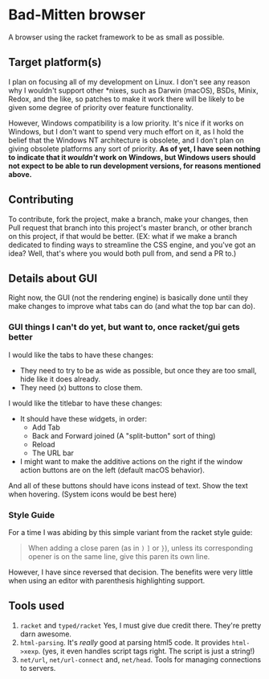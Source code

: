 # Bad-Mitten browser

A browser using the racket framework to be as small as possible.

## Target platform(s)

I plan on focusing all of my development on Linux. I don't see any reason why I
wouldn't support other \*nixes, such as Darwin (macOS), BSDs, Minix, Redox, and
the like, so patches to make it work there will be likely to be given some
degree of priority over feature functionality.

However, Windows compatibility is a low priority. It's nice if it works on
Windows, but I don't want to spend very much effort on it, as I hold the belief
that the Windows NT architecture is obsolete, and I don't plan on giving
obsolete platforms any sort of priority.
**As of yet, I have seen nothing to indicate that it _wouldn't_ work on Windows,
but Windows users should not expect to be able to run development versions, for
reasons mentioned above.**

## Contributing

To contribute, fork the project, make a branch, make your changes, then Pull
request that branch into this project's master branch, or other branch on this
project, if that would be better. (EX: what if we make a branch dedicated to
finding ways to streamline the CSS engine, and you've got an idea? Well, that's
where you would both pull from, and send a PR to.)

## Details about GUI

Right now, the GUI (not the rendering engine) is basically done until they make
changes to improve what tabs can do (and what the top bar can do).

### GUI things I can't do yet, but want to, once racket/gui gets better

I would like the tabs to have these changes:

- They need to try to be as wide as possible, but once they are too small, hide
  like it does already.
- They need (x) buttons to close them.

I would like the titlebar to have these changes:

- It should have these widgets, in order:
  - Add Tab
  - Back and Forward joined (A "split-button" sort of thing)
  - Reload
  - The URL bar
- I might want to make the additive actions on the right if the window action
  buttons are on the left (default macOS behavior).

And all of these buttons should have icons instead of text. Show the text when
hovering. (System icons would be best here)

### Style Guide

For a time I was abiding by this simple variant from the racket style guide:

> When adding a close paren (as in `)` `]` or `}`), unless its corresponding
> opener is on the same line, give this paren its own line.

However, I have since reversed that decision. The benefits were very little
when using an editor with parenthesis highlighting support.

## Tools used

1. `racket` and `typed/racket` Yes, I must give due credit there. They're
   pretty darn awesome.
2. `html-parsing`. It's _really_ good at parsing html5 code. 
   It provides `html->xexp`. (yes, it even handles script tags right. The 
   script is just a string!)
3. `net/url`, `net/url-connect` and, `net/head`. Tools for managing connections
   to servers.
